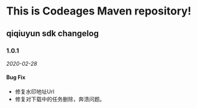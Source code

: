 # This is Codeages Maven repository!

## qiqiuyun sdk changelog



### 1.0.1

_2020-02-28_

#### Bug Fix



* 修复水印地址Url
* 修复对下载中的任务删除，奔溃问题。

